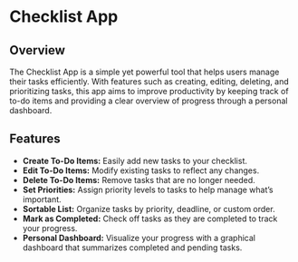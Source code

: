 # Checklist App

## Overview
The Checklist App is a simple yet powerful tool that helps users manage their tasks efficiently. With features such as creating, editing, deleting, and prioritizing tasks, this app aims to improve productivity by keeping track of to-do items and providing a clear overview of progress through a personal dashboard.

## Features

- **Create To-Do Items:** Easily add new tasks to your checklist.
- **Edit To-Do Items:** Modify existing tasks to reflect any changes.
- **Delete To-Do Items:** Remove tasks that are no longer needed.
- **Set Priorities:** Assign priority levels to tasks to help manage what’s important.
- **Sortable List:** Organize tasks by priority, deadline, or custom order.
- **Mark as Completed:** Check off tasks as they are completed to track your progress.
- **Personal Dashboard:** Visualize your progress with a graphical dashboard that summarizes completed and pending tasks.
